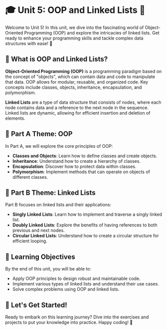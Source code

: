 # 🎓 Unit 5: OOP and Linked Lists 🚀

Welcome to Unit 5! In this unit, we dive into the fascinating world of Object-Oriented Programming (OOP) and explore the intricacies of linked lists. Get ready to enhance your programming skills and tackle complex data structures with ease! 💪

## 🤔 What is OOP and Linked Lists?

**Object-Oriented Programming (OOP)** is a programming paradigm based on the concept of "objects", which can contain data and code to manipulate that data. OOP allows for modular, reusable, and organized code. Key concepts include classes, objects, inheritance, encapsulation, and polymorphism.

**Linked Lists** are a type of data structure that consists of nodes, where each node contains data and a reference to the next node in the sequence. Linked lists are dynamic, allowing for efficient insertion and deletion of elements.

## 🧩 Part A Theme: OOP

In Part A, we will explore the core principles of OOP:
- **Classes and Objects**: Learn how to define classes and create objects.
- **Inheritance**: Understand how to create a hierarchy of classes.
- **Encapsulation**: Discover how to protect data within classes.
- **Polymorphism**: Implement methods that can operate on objects of different classes.

## 🔗 Part B Theme: Linked Lists

Part B focuses on linked lists and their applications:
- **Singly Linked Lists**: Learn how to implement and traverse a singly linked list.
- **Doubly Linked Lists**: Explore the benefits of having references to both previous and next nodes.
- **Circular Linked Lists**: Understand how to create a circular structure for efficient looping.

## 🎯 Learning Objectives

By the end of this unit, you will be able to:
- Apply OOP principles to design robust and maintainable code.
- Implement various types of linked lists and understand their use cases.
- Solve complex problems using OOP and linked lists.

## 🚀 Let's Get Started!

Ready to embark on this learning journey? Dive into the exercises and projects to put your knowledge into practice. Happy coding! 🎉
